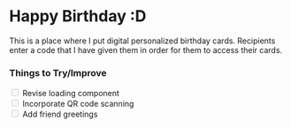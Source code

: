 # Happy Birthday :D

This is a place where I put digital personalized birthday cards. Recipients enter a code that I have given them in order for them to access their cards. </br>

### Things to Try/Improve
<input disabled="" type="checkbox"> Revise loading component </br>
<input disabled="" type="checkbox"> Incorporate QR code scanning </br>
<input disabled="" type="checkbox"> Add friend greetings </br>
<!-- <input disabled="" type="checkbox">  </br> -->